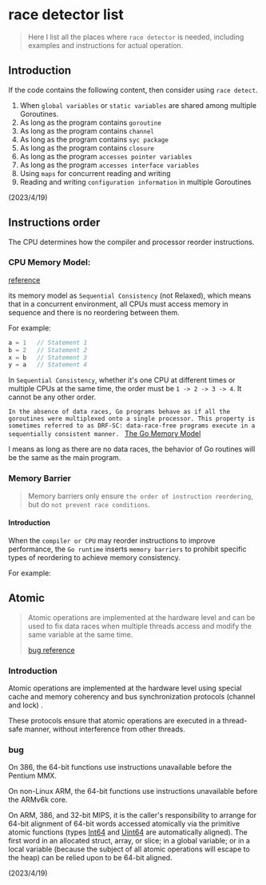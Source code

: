 # race detector list

> Here I list all the places where `race detector` is needed, including examples and instructions for actual operation.

## Introduction

If the code contains the following content, then consider using `race detect`.

1. When `global variables` or `static variables` are shared among multiple Goroutines.
2. As long as the program contains `goroutine`
3. As long as the program contains `channel`
4. As long as the program contains `syc package`
5. As long as the program contains `closure`
6. As long as the program `accesses pointer variables`
7. As long as the program `accesses interface variables`
8. Using `maps` for concurrent reading and writing
9. Reading and writing `configuration information` in multiple Goroutines

(2023/4/19)

## Instructions order

The CPU determines how the compiler and processor reorder instructions.

### CPU Memory Model:

[reference](https://go.dev/ref/mem)

its memory model as `Sequential Consistency` (not Relaxed), which means that in a concurrent environment, all CPUs must access memory in sequence and there is no reordering between them.

For example:
```go
a = 1   // Statement 1
b = 2   // Statement 2
x = b   // Statement 3 
y = a   // Statement 4
```

In `Sequential Consistency`, whether it's one CPU at different times or multiple CPUs at the same time, the order must be `1 -> 2 -> 3 -> 4`. It cannot be any other order.

```In the absence of data races, Go programs behave as if all the goroutines were multiplexed onto a single processor. This property is sometimes referred to as DRF-SC: data-race-free programs execute in a sequentially consistent manner. ``` [The Go Memory Model](https://go.dev/ref/mem)

I means as long as there are no data races, the behavior of Go routines will be the same as the main program.

### Memory Barrier

> Memory barriers only ensure `the order of instruction reordering`, but do `not prevent race conditions`.

#### Introduction

When the `compiler or CPU` may reorder instructions to improve performance, the `Go runtime` inserts `memory barriers` to prohibit specific types of reordering to achieve memory consistency.

For example:



## Atomic

> Atomic operations are implemented at the hardware level and can be used to fix data races when multiple threads access and modify the same variable at the same time.
>
> [bug reference](https://pkg.go.dev/sync/atomic)

### Introduction

Atomic operations are implemented at the hardware level using special cache and memory coherency and bus synchronization protocols (channel and lock) .

These protocols ensure that atomic operations are executed in a thread-safe manner, without interference from other threads. 

### bug



On 386, the 64-bit functions use instructions unavailable before the Pentium MMX.



On non-Linux ARM, the 64-bit functions use instructions unavailable before the ARMv6k core.



On ARM, 386, and 32-bit MIPS, it is the caller's responsibility to arrange for 64-bit alignment of 64-bit words accessed atomically via the primitive atomic functions (types [Int64](https://pkg.go.dev/sync/atomic#Int64) and [Uint64](https://pkg.go.dev/sync/atomic#Uint64) are automatically aligned). The first word in an allocated struct, array, or slice; in a global variable; or in a local variable (because the subject of all atomic operations will escape to the heap) can be relied upon to be 64-bit aligned.

(2023/4/19)